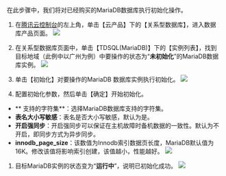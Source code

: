  在此步骤中，我们将对已经购买的MariaDB数据库执行初始化操作。
1. 在[腾讯云控制台](https://console.cloud.tencent.com/)的左上角，单击【云产品】下的【关系型数据库】，进入数据库产品页面。
![](https://mc.qcloudimg.com/static/img/511cad3621447b36d204b87bf83bb09f/image.png)
1. 在关系型数据库页面中，单击【TDSQL(MariaDB)】下的【实例列表】，找到目标地域（此例中以广州为例）中要操作的状态为“**未初始化**”的MariaDB数据库实例。
![](https://mc.qcloudimg.com/static/img/d947b9c5326ae79c36ff283335d56b65/image.png)
1. 单击【初始化】对要操作的MariaDB 数据库实例执行初始化。
![](https://mc.qcloudimg.com/static/img/038c3fe9ba91793d68023f0fb5ec6df0/image.png)

1. 配置初始化参数，然后单击【确定】开始初始化。
 - ** 支持的字符集**：选择MariaDB数据库支持的字符集。
 - **表名大小写敏感**：表名是否大小写敏感，默认为是。
 - **开启强同步**：开启强同步可以保证在主机故障时备机数据的一致性。默认为不开启，即同步方式为异步同步。
 - **innodb_page_size**：该数值为Innodb索引数据页长度，MariaDB默认值为16K。修改该值将影响索引创建，该值越小，性能越好。
![](https://mc.qcloudimg.com/static/img/7b9c1afcae2239d041a467eda7af3414/image.png)
1. 目标MariaDB实例的状态变为“**运行中**”，说明已初始化成功。
 ![](https://mc.qcloudimg.com/static/img/f4c9216239116666bc51ee2d42a5df59/image.png)
